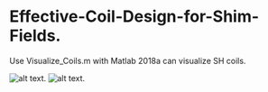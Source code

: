 # Effective-Coil-Design-for-Shim-Fields. 

Use Visualize_Coils.m with Matlab 2018a can visualize SH coils.

![alt text](http://url/to/img.png). 
![alt text](http://url/to/img.png). 
